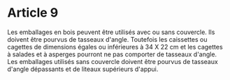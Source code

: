 # Article 9

Les emballages en bois peuvent être utilisés avec ou sans couvercle. Ils doivent être pourvus de tasseaux d'angle. Toutefois les caissettes ou cagettes de dimensions égales ou inférieures à 34 X 22 cm et les cagettes à salades et à asperges pourront ne pas comporter de tasseaux d'angle. Les emballages utilisés sans couvercle doivent être pourvus de tasseaux d'angle dépassants et de liteaux supérieurs d'appui.
